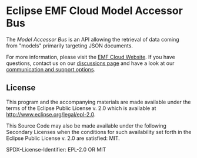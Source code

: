 # Eclipse EMF Cloud Model Accessor Bus

The _Model Accessor Bus_ is an API allowing the retrieval of data coming from "models" primarily targeting JSON documents.

For more information, please visit the [EMF Cloud Website](https://www.eclipse.org/emfcloud/).
If you have questions, contact us on our [discussions page](https://github.com/eclipse-emfcloud/emfcloud/discussions)
and have a look at our [communication and support options](https://www.eclipse.org/emfcloud/contact/).

## License

This program and the accompanying materials are made available under the
terms of the Eclipse Public License v. 2.0 which is available at
<http://www.eclipse.org/legal/epl-2.0>.

This Source Code may also be made available under the following Secondary
Licenses when the conditions for such availability set forth in the Eclipse
Public License v. 2.0 are satisfied: MIT.

SPDX-License-Identifier: EPL-2.0 OR MIT

